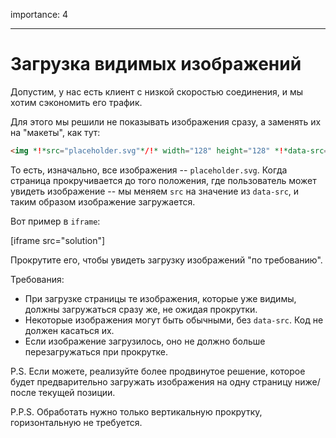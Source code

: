 importance: 4

---

# Загрузка видимых изображений

Допустим, у нас есть клиент с низкой скоростью соединения, и мы хотим сэкономить его трафик.

Для этого мы решили не показывать изображения сразу, а заменять их на "макеты", как тут:

```html
<img *!*src="placeholder.svg"*/!* width="128" height="128" *!*data-src="real.jpg"*/!*>
```

То есть, изначально, все изображения -- `placeholder.svg`. Когда страница прокручивается до того положения, где пользователь может увидеть изображение -- мы меняем `src` на значение из `data-src`, и таким образом изображение загружается.

Вот пример в `iframe`:

[iframe src="solution"]

Прокрутите его, чтобы увидеть загрузку изображений "по требованию".

Требования:
- При загрузке страницы те изображения, которые уже видимы, должны загружаться сразу же, не ожидая прокрутки.
- Некоторые изображения могут быть обычными, без `data-src`. Код не должен касаться их.
- Если изображение загрузилось, оно не должно больше перезагружаться при прокрутке.

P.S. Если можете, реализуйте более продвинутое решение, которое будет предварительно загружать изображения на одну страницу ниже/после текущей позиции.

P.P.S. Обработать нужно только вертикальную прокрутку, горизонтальную не требуется.
